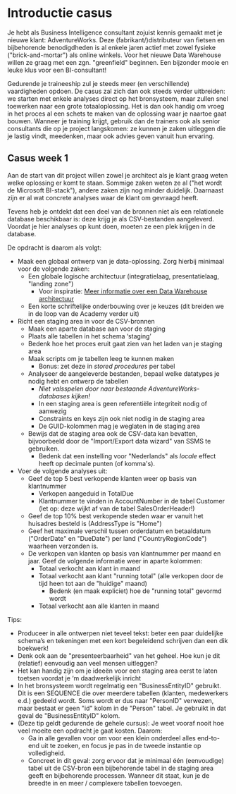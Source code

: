 # Introductie casus

Je hebt als Business Intelligence consultant zojuist kennis gemaakt met je nieuwe klant: AdventureWorks. Deze (fabrikant/)distributeur van fietsen en bijbehorende benodigdheden is al enkele jaren actief met zowel fysieke ("brick-and-mortar") als online winkels. Voor het nieuwe Data Warehouse willen ze graag met een zgn. "greenfield" beginnen. Een bijzonder mooie en leuke klus voor een BI-consultant!

Gedurende je traineeship zul je steeds meer (en verschillende) vaardigheden opdoen. De casus zal zich dan ook steeds verder uitbreiden: we starten met enkele analyses direct op het bronsysteem, maar zullen snel toewerken naar een grote totaaloplossing. Het is dan ook handig om vroeg in het proces al een schets te maken van de oplossing waar je naartoe gaat bouwen. Wanneer je training krijgt, gebruik dan de trainers ook als senior consultants die op je project langskomen: ze kunnen je zaken uitleggen die je lastig vindt, meedenken, maar ook advies geven vanuit hun ervaring.

## Casus week 1

Aan de start van dit project willen zowel je architect als je klant graag weten welke oplossing er komt te staan. Sommige zaken weten ze al ("het wordt de Microsoft BI-stack"), andere zaken zijn nog minder duidelijk. Daarnaast zijn er al wat concrete analyses waar de klant om gevraagd heeft.

Tevens heb je ontdekt dat een deel van de bronnen niet als een relationele database beschikbaar is: deze krijg je als CSV-bestanden aangeleverd. Voordat je hier analyses op kunt doen, moeten ze een plek krijgen in de database.

De opdracht is daarom als volgt:

* Maak een globaal ontwerp van je data-oplossing. Zorg hierbij minimaal voor de volgende zaken:
  * Een globale logische architectuur (integratielaag, presentatielaag, "landing zone")
    * Voor inspiratie: [Meer informatie over een Data Warehouse architectuur](http://lmgtfy.com/?t=i&q=data+warehouse+architecture)
  * Een korte schriftelijke onderbouwing over je keuzes (dit breiden we in de loop van de Academy verder uit)
* Richt een staging area in voor de CSV-bronnen
  * Maak een aparte database aan voor de staging
  * Plaats alle tabellen in het schema ‘staging’
  * Bedenk hoe het proces eruit gaat zien van het laden van je staging area
  * Maak scripts om je tabellen leeg te kunnen maken
    * Bonus: zet deze in _stored procedures_ per tabel
  * Analyseer de aangeleverde bestanden, bepaal welke datatypes je nodig hebt en ontwerp de tabellen
    * *Niet valsspelen door naar bestaande AdventureWorks-databases kijken!*
    * In een staging area is geen referentiële integriteit nodig of aanwezig
    * Constraints en keys zijn ook niet nodig in de staging area
    * De GUID-kolommen mag je weglaten in de staging area
  * Bewijs dat de staging area ook de CSV-data kan bevatten, bijvoorbeeld door de "Import/Export data wizard" van SSMS te gebruiken.
    * Bedenk dat een instelling voor "Nederlands" als _locale_ effect heeft op decimale punten (of komma's).
* Voer de volgende analyses uit:
  * Geef de top 5 best verkopende klanten weer op basis van klantnummer
    * Verkopen aangeduid in TotalDue
    * Klantnummer te vinden in AccountNumber in de tabel Customer (let op: deze wijkt af van de tabel SalesOrderHeader!)
  * Geef de top 10% best verkopende steden waar er vanuit het huisadres besteld is (AddressType is "Home")
  * Geef het maximale verschil tussen orderdatum en betaaldatum ("OrderDate" en "DueDate") per land ("CountryRegionCode") waarheen verzonden is.
  * De verkopen van klanten op basis van klantnummer per maand en jaar. Geef de volgende informatie weer in aparte kolommen:
    * Totaal verkocht aan klant in maand
    * Totaal verkocht aan klant "running total" (alle verkopen door de tijd heen tot aan de "huidige" maand)
      * Bedenk (en maak expliciet) hoe de "running total" gevormd wordt
    * Totaal verkocht aan alle klanten in maand

Tips:

* Produceer in alle ontwerpen niet teveel tekst: beter een paar duidelijke schema’s en tekeningen met een kort begeleidend schrijven dan een dik boekwerk!
* Denk ook aan de "presenteerbaarheid" van het geheel. Hoe kun je dit (relatief) eenvoudig aan veel mensen uitleggen?
* Het kan handig zijn om je ideeën voor een staging area eerst te laten toetsen voordat je ‘m daadwerkelijk inricht
* In het bronsysteem wordt regelmatig een "BusinessEntityID" gebruikt. Dit is een SEQUENCE die over meerdere tabellen (klanten, medewerkers e.d.) gedeeld wordt. Soms wordt er dus naar "PersonID" verwezen, maar bestaat er geen "id" kolom in de "Person" tabel. Je gebruikt in dat geval de "BusinessEntityID" kolom.
* (Deze tip geldt gedurende de gehele cursus): Je weet vooraf nooit hoe veel moeite een opdracht je gaat kosten. Daarom:
  * Ga in alle gevallen voor om voor een klein onderdeel alles end-to-end uit te zoeken, en focus je pas in de tweede instantie op volledigheid.
  * Concreet in dit geval: zorg ervoor dat je minimaal één (eenvoudige) tabel uit de CSV-bron een bijbehorende tabel in de staging area geeft en bijbehorende processen. Wanneer dit staat, kun je de breedte in en meer / complexere tabellen toevoegen.
